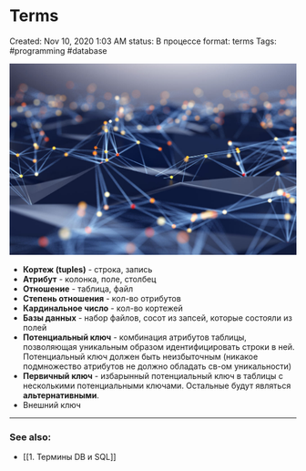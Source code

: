 # Terms

Created: Nov 10, 2020 1:03 AM
status: В процессе
format: terms
Tags: #programming #database 


![Terms%203ac528f0874943c29d24c62c4c425f34/Untitled.png](Images/Programming/Terms%203ac528f0874943c29d24c62c4c425f34/Untitled.png)

- **Кортеж (tuples)** - строка, запись
- **Атрибут** - колонка, поле, столбец
- **Отношение** - таблица, файл
- **Степень отношения** - кол-во отрибутов
- **Кардинальное число** - кол-во кортежей
- **Базы данных** - набор файлов, сосот из запсей, которые состояли из полей
- **Потенциальный ключ** - комбинация атрибутов таблицы, позволяющая уникальным образом идентифицировать строки в ней. Потенциальный ключ должен быть неизбыточным (никакое подмножество атрибутов не должно обладать св-ом уникальности)
- **Первичный ключ** - избарынный потенциальный ключ в таблицы с несколькими потенциальными ключами. Остальные будут являться **альтернативными**.
- Внешний ключ

---
### See also:
- [[1. Термины DB и SQL]]